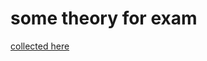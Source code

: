 # some theory for exam

[collected here](https://www.notion.so/Web-exam-f8f1a7c7207f42cdb012fb11b1138b47)
